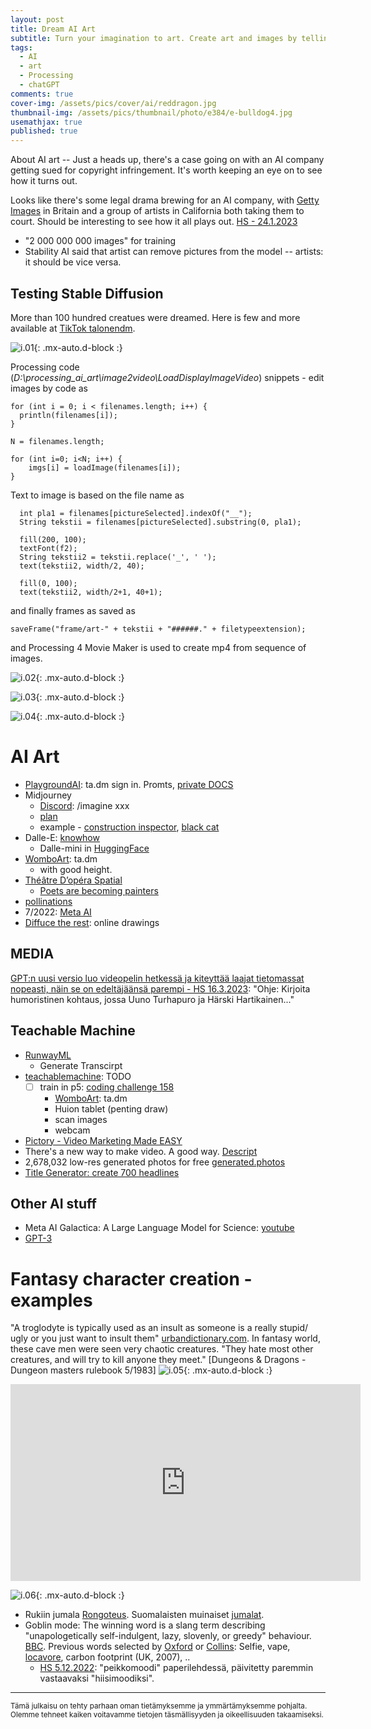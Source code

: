 ```yaml
---
layout: post
title: Dream AI Art
subtitle: Turn your imagination to art. Create art and images by telling AI what to do.
tags:
  - AI
  - art
  - Processing
  - chatGPT
comments: true
cover-img: /assets/pics/cover/ai/reddragon.jpg
thumbnail-img: /assets/pics/thumbnail/photo/e384/e-bulldog4.jpg
usemathjax: true
published: true
---
```


About AI art -- Just a heads up, there's a case going on with an AI company getting sued for copyright infringement. It's worth keeping an eye on to see how it turns out.

Looks like there's some legal drama brewing for an AI company, with [Getty Images](https://www.gettyimages.fi/) in Britain and a group of artists in California both taking them to court. Should be interesting to see how it all plays out. [HS - 24.1.2023](https://www.hs.fi/kulttuuri/art-2000009346617.html)

- "2 000 000 000 images" for training
- Stability AI said that artist can remove pictures from the model -- artists: it should be vice versa.

## Testing Stable Diffusion

More than 100 hundred creatues were dreamed. Here is few and more available at [TikTok talonendm](https://www.tiktok.com/@talonendm/video/7160397792265915653?is_from_webapp=1&sender_device=pc&web_id=7145538625039877637).

![i.01](/assets/pics/page/ai/dd/art-gelatininous_cube000038.jpg){: .mx-auto.d-block :}

Processing code (*D:\processing_ai_art\image2video\LoadDisplayImageVideo*) snippets - edit images by code as

~~~
for (int i = 0; i < filenames.length; i++) {
  println(filenames[i]);
}

N = filenames.length;

for (int i=0; i<N; i++) {
    imgs[i] = loadImage(filenames[i]);
}
~~~


Text to image is based on the file name as

~~~
  int pla1 = filenames[pictureSelected].indexOf("__");
  String tekstii = filenames[pictureSelected].substring(0, pla1);

  fill(200, 100);
  textFont(f2);
  String tekstii2 = tekstii.replace('_', ' ');
  text(tekstii2, width/2, 40);

  fill(0, 100);
  text(tekstii2, width/2+1, 40+1);
~~~

and finally frames as saved as

~~~
saveFrame("frame/art-" + tekstii + "######." + filetypeextension);
~~~

and Processing 4 Movie Maker is used to create mp4 from sequence of images.

![i.02](/assets/pics/page/ai/dd/art-giant_centipede000052.jpg){: .mx-auto.d-block :}

![i.03](/assets/pics/page/ai/dd/art-goblin000076.jpg){: .mx-auto.d-block :}

![i.04](/assets/pics/page/ai/dd/art-orc000089.jpg){: .mx-auto.d-block :}

# AI Art 

- [PlaygroundAI](https://playgroundai.com/): ta.dm sign in. Promts, [private DOCS](https://docs.google.com/document/d/1rme7dIyfAlvN22tRf4kim0a9gp-2xP8j1DZA7uU1gFg/edit?usp=sharing)
- Midjourney
  - [Discord](https://discord.com/channels/): /imagine xxx
  - [plan](https://www.midjourney.com/checkout/plans/)
  - example - [construction inspector](https://cdn.discordapp.com/attachments/1008571155977863199/1014406953096708177/haques_a_construction_inspector_having_a_gray_envelope_moldy_an_591a8966-579b-4f6d-8664-1d00d9197c5d.png), [black cat](https://cdn.discordapp.com/attachments/1008571155977863199/1014408815082475531/haques_a_black_cat_and_a_construction_inspector_having_a_gray_e_1a4261a8-f43c-45a9-91c8-a792dd709912.png)
- Dalle-E: [knowhow](https://wandb.ai/dalle-mini/dalle-mini/reports/DALL-E-mini-Generate-Images-from-Any-Text-Prompt--VmlldzoyMDE4NDAy)
  - Dalle-mini in [HuggingFace](https://huggingface.co/spaces/dalle-mini/dalle-mini)
- [WomboArt](https://app.wombo.art/): ta.dm
  - with good height.
- [Théâtre D’opéra Spatial](https://hypebeast.com/2022/9/jason-m-allen-ai-created-art-contest-digital-arts-manipulated-photography-winner-news)
  - [Poets are becoming painters](https://dataconomy.com/2022/08/midjourney-ai-poets-are-becoming-painters-with-artificial-intelligence/)
- [pollinations](https://pollinations.ai/)
- 7/2022: [Meta AI](https://about.fb.com/news/2022/07/metas-new-ai-research-tool-turns-ideas-into-art/)
- [Diffuce the rest](https://huggingface.co/spaces/huggingface-projects/diffuse-the-rest): online drawings

## MEDIA

[GPT:n uusi versio luo videopelin hetkessä ja kiteyttää laajat tieto­massat nopeasti, näin se on edeltäjäänsä parempi - HS 16.3.2023](https://www.hs.fi/talous/art-2000009454744.html): "Ohje: Kirjoita humoristinen kohtaus, jossa Uuno Turhapuro ja Härski Hartikainen..."

## Teachable Machine

- [RunwayML](https://app.runwayml.com/login)
  - Generate Transcirpt
- [teachablemachine](https://teachablemachine.withgoogle.com/train): TODO
  - [ ] train in p5: [coding challenge 158](https://thecodingtrain.com/challenges/158-shape-classifier) 
    - [WomboArt](https://app.wombo.art/): ta.dm
    - Huion tablet (penting draw)
    - scan images
    - webcam
- [Pictory - Video Marketing Made EASY](https://pictory.ai/)
- There's a new way to make video. A good way. [Descript](https://www.descript.com/)
- 2,678,032 low-res generated photos for free [generated.photos](https://generated.photos/)
- [Title Generator: create 700 headlines](https://www.title-generator.com/)


## Other AI stuff

- Meta AI Galactica: A Large Language Model for Science: [youtube](https://www.youtube.com/watch?v=AgHjiSYcDaQ)
- [GPT-3](https://beta.openai.com/docs/models/gpt-3)


# Fantasy character creation - examples

"A troglodyte is typically used as an insult as someone is a really stupid/ ugly or you just want to insult them" [urbandictionary.com](https://www.urbandictionary.com/define.php?term=Troglodyte). In fantasy world, these cave men were seen very chaotic creatures. "They hate most other creatures, and will try to kill anyone they meet." [Dungeons & Dragons - Dungeon masters rulebook 5/1983]
![i.05](/assets/pics/page/ai/dalle_troglodyte.jpg){: .mx-auto.d-block :}

<iframe width="560" height="315" src="https://www.youtube.com/embed/JNS42Na2mpc" title="YouTube video player" frameborder="0" allow="accelerometer; autoplay; clipboard-write; encrypted-media; gyroscope; picture-in-picture" allowfullscreen></iframe>

![i.06](/assets/pics/page/ai/dalle_troglodyte_zoom.jpg){: .mx-auto.d-block :}

- Rukiin jumala [Rongoteus](https://fi.wikipedia.org/wiki/Rongoteus). Suomalaisten muinaiset [jumalat](https://fi.wikipedia.org/wiki/Suomalaisten_muinaiset_jumalat).
- Goblin mode: The winning word is a slang term describing "unapologetically self-indulgent, lazy, slovenly, or greedy" behaviour. [BBC](https://www.bbc.com/news/uk-63857329). Previous words selected by [Oxford](https://languages.oup.com/word-of-the-year/) or [Collins](https://www.collinsdictionary.com/woty): Selfie, vape, [locavore](https://dictionary.cambridge.org/dictionary/english/locavore), carbon footprint (UK, 2007), ..
  - [HS 5.12.2022](https://www.hs.fi/kulttuuri/art-2000009245966.html): "peikkomoodi" paperilehdessä, päivitetty paremmin vastaavaksi "hiisimoodiksi".



---

<sub>
Tämä julkaisu on tehty parhaan oman tietämyksemme ja ymmärtämyksemme pohjalta. 
Olemme tehneet kaiken voitavamme tietojen täsmällisyyden ja oikeellisuuden takaamiseksi.
</sub>

